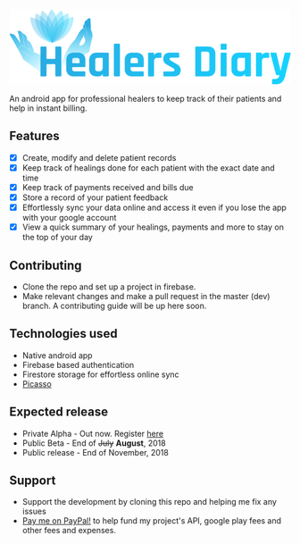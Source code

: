 ![Healers Diary](app/src/main/res/drawable/logo_type.png)

An android app for professional healers to keep track of their patients and help in instant billing.

## Features
- [X] Create, modify and delete patient records
- [X] Keep track of healings done for each patient with the exact date and time
- [X] Keep track of payments received and bills due
- [X] Store a record of your patient feedback
- [X] Effortlessly sync your data online and access it even if you lose the app with your google account
- [X] View a quick summary of your healings, payments and more to stay on the top of your day

## Contributing
* Clone the repo and set up a project in firebase.
* Make relevant changes and make a pull request in the master (dev) branch.
A contributing guide will be up here soon.

## Technologies used
* Native android app
* Firebase based authentication
* Firestore storage for effortless online sync
* [Picasso](http://square.github.io/picasso/)

## Expected release
* Private Alpha - Out now. Register [here](https://goo.gl/forms/U6XDSo3eMADnj6U42)
* Public Beta - End of ~~July~~ **August**, 2018
* Public release - End of November, 2018

## Support
* Support the development by cloning this repo and helping me fix any issues
* [Pay me on PayPal!](https://paypal.me/yashovardhan99) to help fund my project's API, google play fees and other fees and expenses.
